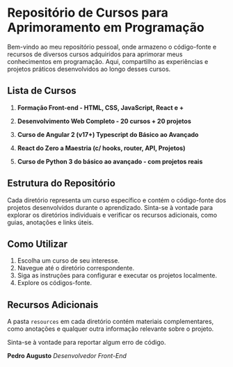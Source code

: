 # Repositório de Cursos para Aprimoramento em Programação

Bem-vindo ao meu repositório pessoal, onde armazeno o código-fonte e recursos de diversos cursos adquiridos para aprimorar meus conhecimentos em programação. Aqui, compartilho as experiências e projetos práticos desenvolvidos ao longo desses cursos.

## Lista de Cursos

1. **Formação Front-end - HTML, CSS, JavaScript, React e +**

2. **Desenvolvimento Web Completo - 20 cursos + 20 projetos**

3. **Curso de Angular 2 (v17+) Typescript do Básico ao Avançado**

4. **React do Zero a Maestria (c/ hooks, router, API, Projetos)**

5. **Curso de Python 3 do básico ao avançado - com projetos reais**

## Estrutura do Repositório

Cada diretório representa um curso específico e contém o código-fonte dos projetos desenvolvidos durante o aprendizado. Sinta-se à vontade para explorar os diretórios individuais e verificar os recursos adicionais, como guias, anotações e links úteis.

## Como Utilizar

1. Escolha um curso de seu interesse.
2. Navegue até o diretório correspondente.
3. Siga as instruções para configurar e executar os projetos localmente.
4. Explore os códigos-fonte.

## Recursos Adicionais

A pasta `resources` em cada diretório contém materiais complementares, como anotações e qualquer outra informação relevante sobre o projeto.

Sinta-se à vontade para reportar algum erro de código.

**Pedro Augusto**
*Desenvolvedor Front-End*
